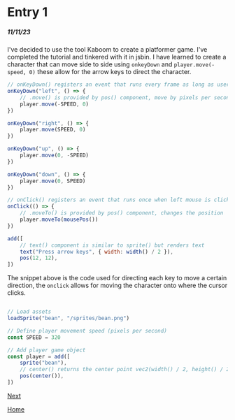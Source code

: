 # Entry 1
##### 11/11/23

I've decided to  use the tool Kaboom to create a platformer game. I've completed the tutorial and tinkered with it in jsbin. I have learned  to create a character that can move side to side using `onkeyDown` and `player.move(-speed, 0)` these allow for the arrow keys to direct the character.

```javascript
// onKeyDown() registers an event that runs every frame as long as user is holding a certain key
onKeyDown("left", () => {
	// .move() is provided by pos() component, move by pixels per second
	player.move(-SPEED, 0)
})

onKeyDown("right", () => {
	player.move(SPEED, 0)
})

onKeyDown("up", () => {
	player.move(0, -SPEED)
})

onKeyDown("down", () => {
	player.move(0, SPEED)
})

// onClick() registers an event that runs once when left mouse is clicked
onClick(() => {
	// .moveTo() is provided by pos() component, changes the position
	player.moveTo(mousePos())
})

add([
	// text() component is similar to sprite() but renders text
	text("Press arrow keys", { width: width() / 2 }),
	pos(12, 12),
])
```
The snippet above is the code used for directing each key to move a certain direction, the `onclick` allows for moving the character onto where the cursor clicks.

```javascript

// Load assets
loadSprite("bean", "/sprites/bean.png")

// Define player movement speed (pixels per second)
const SPEED = 320

// Add player game object
const player = add([
	sprite("bean"),
	// center() returns the center point vec2(width() / 2, height() / 2)
	pos(center()),
])

```

[Next](entry02.md)

[Home](../README.md)
